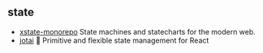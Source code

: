## state

- [xstate-monorepo](https://github.com/davidkpiano/xstate) State machines and statecharts for the modern web.
- [jotai](https://github.com/pmndrs/jotai) 👻 Primitive and flexible state management for React